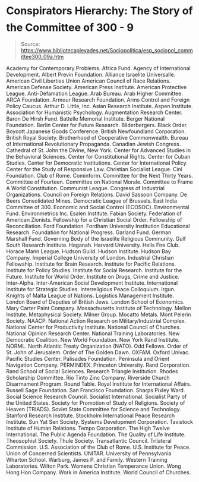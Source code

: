 # Conspirators Hierarchy: The Story of the Committee of 300 - 9

> Source: https://www.bibliotecapleyades.net/Sociopolitica/esp_sociopol_committee300_09a.htm

Academy for Contemporary Problems.
Africa Fund.
Agency of International Development.
Albert Previn Foundation.
Alliance Israelite Universalle.
American Civil Liberties Union
American Council of Race Relations.
American Defense Society.
American Press Institute.
American Protective League.
Anti-Defamation League.
Arab Bureau.
Arab Higher Committee.
ARCA Foundation.
Armour Research Foundation.
Arms Control and Foreign Policy Caucus.
Arthur D. Little, Inc.
Asian Research Institute.
Aspen Institute.
Association for Humanistic Psychology.
Augmentation Research Center.
Baron De Hirsh Fund.
Battelle Memorial Institute.
Berger National Foundation.
Berlin Center for Future Research.
Bilderbergers.
Black Order.
Boycott Japanese Goods Conference.
British Newfoundland Corporation.
British Royal Society.
Brotherhood of Cooperative Commonwealth.
Bureau of International Revolutionary Propaganda.
Canadian Jewish Congress.
Cathedral of St. John the Divine, New York.
Center for Advanced Studies in the Behavioral Sciences.
Center for Constitutional Rights.
Center for Cuban Studies.
Center for Democratic Institutions.
Center for International Policy.
Center for the Study of Responsive Law.
Christian Socialist League.
Cini Foundation.
Club of Rome.
Cominform.
Committee for the Next Thirty Years.
Committee of Fourteen.
Committee on National Morale.
Committee to Frame A World Constitution.
Communist League.
Congress of Industrial Organizations.
Council on Foreign Relations.
David Sassoon Company.
De Beers Consolidated Mines.
Democratic League of Brussels.
East India Committee of 300.
Economic and Social Control (ECOSOC).
Environmental Fund.
Environmetrics Inc.
Esalen Institute.
Fabian Society.
Federation of American Zionists.
Fellowship for a Christian Social Order.
Fellowship of Reconciliation.
Ford Foundation.
Fordham University Institution Educational Research.
Foundation for National Progress.
Garland Fund.
German Marshall Fund.
Governing Body of the Israelite Religious Community.
Gulf South Research Institute.
Haganah.
Harvard University.
Hells Fire Club.
Horace Mann League.
Hudson Guild.
Hudson Institute.
Hudson Bay Company.
Imperial College University of London.
Industrial Christian Fellowship.
Institute for Brain Research.
Institute for Pacific Relations.
Institute for Policy Studies.
Institute for Social Research.
Institute for the Future.
Institute for World Order.
Institute on Drugs, Crime and Justice.
Inter-Alpha.
Inter-American Social Development Institute.
International Institute for Strategic Studies.
Interreligious Peace Colloquium.
Irgun.
Knights of Malta
League of Nations.
Logistics Management Institute.
London Board of Deputies of British Jews.
London School of Economics.
Mary Carter Paint Company.
Massachusetts Institute of Technology.
Mellon Institute.
Metaphysical Society.
Milner Group.
Mocatto Metals.
Mont Pelerin Society.
NAACP.
National Action Research on Military/lndustrial Complex.
National Center for Productivity Institute.
National Council of Churches.
National Opinion Research Center.
National Training Laboratories.
New Democratic Coalition.
New World Foundation.
New York Rand Institute.
NORML.
North Atlantic Treaty Organization (NATO).
Odd Fellows.
Order of St. John of Jerusalem.
Order of The Golden Dawn.
OXFAM.
Oxford Univac.
Pacific Studies Center.
Palisades Foundation.
Peninsula and Orient Navigation Company.
PERMINDEX.
Princeton University.
Rand Corporation.
Rand School of Social Sciences.
Research Triangle Institution.
Rhodes Scholarship Committee.
Rio Tinto Zinc Company.
Riverside Church Disarmament Program.
Round Table.
Royal Institute for International Affairs.
Russell Sage Foundation.
San Francisco Foundation.
Sharps Pixley Ward.
Social Science Research Council.
Socialist International.
Socialist Party of the United States.
Society for Promotion of Study of Religions.
Society of Heaven (TRIADS).
Soviet State Committee for Science and Technology.
Stanford Research Institute.
Stockholm International Peace Research Institute.
Sun Yat Sen Society.
Systems Development Corporation.
Tavistock Institute of Human Relations.
Tempo Corporation.
The High Twelve International.
The Public Agenda Foundation.
The Quality of Life Institute.
Theosophist Society.
Thule Society.
Transatlantic Council.
Trilateral Commission.
U.S. Association of the Club of Rome.
U.S. Institute for Peace.
Union of Concerned Scientists.
UNITAR.
University of Pennsylvania Wharton School.
Warburg, James P. and Family.
Western Training Laboratories.
Wilton Park.
Womens Christian Temperance Union.
Wong Hong Hon Company.
Work in America Institute.
World Council of Churches.

